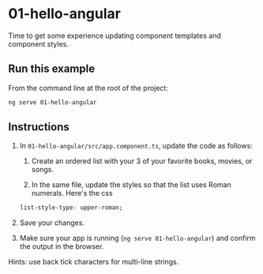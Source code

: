 # 01-hello-angular

Time to get some experience updating component templates and component styles.

## Run this example

From the command line at the root of the project:

```bash
ng serve 01-hello-angular
```

## Instructions

1. In `01-hello-angular/src/app.component.ts`, update the code as follows:

   1. Create an ordered list with your 3 of your favorite books, movies, or songs.

   2. In the same file, update the styles so that the list uses Roman numerals. Here's the css

   ```css
   list-style-type: upper-roman;
   ```

2. Save your changes.

3. Make sure your app is running (`ng serve 01-hello-angular`) and confirm the output in the browser.

Hints: use back tick characters for multi-line strings.

